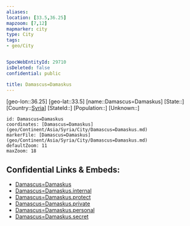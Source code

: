 ```yaml
---
aliases: 
location: [33.5,36.25]
mapzoom: [7,12] 
mapmarker: city 
type: City
tags:
- geo/City


SpocWebEntityId: 29710
isDeleted: false
confidential: public

title: Damascus=Damaskus
---
```

[geo-lon::36.25]
[geo-lat::33.5]
[name::Damascus=Damaskus]
[State::]
[Country::[Syria](geo/Continent/Asia/Syria.md)]
[StateId::]
[Population::]
[Unknown::]


```leaflet
id: Damascus=Damaskus
coordinates: [Damascus=Damaskus](geo/Continent/Asia/Syria/City/Damascus=Damaskus.md)
markerFile: [Damascus=Damaskus](geo/Continent/Asia/Syria/City/Damascus=Damaskus.md)
defaultZoom: 11 
maxZoom: 18
```


## Confidential Links & Embeds: 
- [Damascus=Damaskus](../../../../../../_public/geo/Continent/Asia/Syria/City/Damascus=Damaskus.md) 
- [Damascus=Damaskus.internal](../../../../../../_internal/geo/Continent/Asia/Syria/City/Damascus=Damaskus.internal.md) 
- [Damascus=Damaskus.protect](../../../../../../_protect/geo/Continent/Asia/Syria/City/Damascus=Damaskus.protect.md) 
- [Damascus=Damaskus.private](../../../../../../_private/geo/Continent/Asia/Syria/City/Damascus=Damaskus.private.md) 
- [Damascus=Damaskus.personal](../../../../../../_personal/geo/Continent/Asia/Syria/City/Damascus=Damaskus.personal.md) 
- [Damascus=Damaskus.secret](../../../../../../_secret/geo/Continent/Asia/Syria/City/Damascus=Damaskus.secret.md) 
